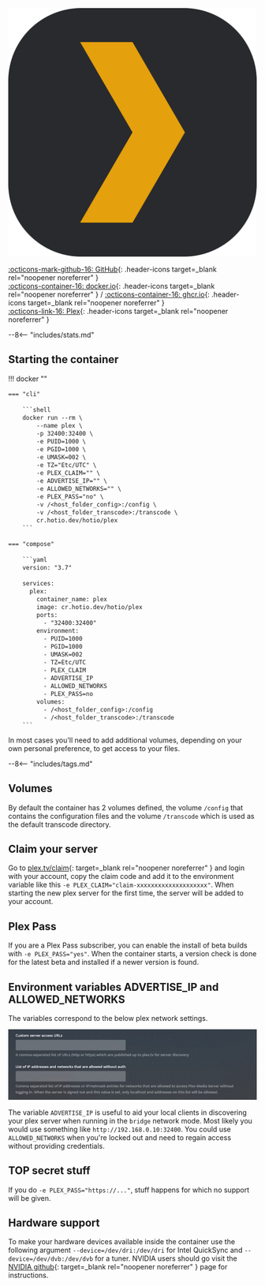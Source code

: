 <div class="image-logo"><img src="/img/image-logos/plex.svg" alt="logo"></div>

[:octicons-mark-github-16: GitHub](https://github.com/hotio/plex){: .header-icons target=_blank rel="noopener noreferrer" }  
[:octicons-container-16: docker.io](https://hub.docker.com/r/hotio/plex){: .header-icons target=_blank rel="noopener noreferrer" }
 / [:octicons-container-16: ghcr.io](https://github.com/orgs/hotio/packages/container/package/plex){: .header-icons target=_blank rel="noopener noreferrer" }  
[:octicons-link-16: Plex](https://www.plex.tv){: .header-icons target=_blank rel="noopener noreferrer" }  

--8<-- "includes/stats.md"

## Starting the container

!!! docker ""

    === "cli"

        ```shell
        docker run --rm \
            --name plex \
            -p 32400:32400 \
            -e PUID=1000 \
            -e PGID=1000 \
            -e UMASK=002 \
            -e TZ="Etc/UTC" \
            -e PLEX_CLAIM="" \
            -e ADVERTISE_IP="" \
            -e ALLOWED_NETWORKS="" \
            -e PLEX_PASS="no" \
            -v /<host_folder_config>:/config \
            -v /<host_folder_transcode>:/transcode \
            cr.hotio.dev/hotio/plex
        ```

    === "compose"

        ```yaml
        version: "3.7"

        services:
          plex:
            container_name: plex
            image: cr.hotio.dev/hotio/plex
            ports:
              - "32400:32400"
            environment:
              - PUID=1000
              - PGID=1000
              - UMASK=002
              - TZ=Etc/UTC
              - PLEX_CLAIM
              - ADVERTISE_IP
              - ALLOWED_NETWORKS
              - PLEX_PASS=no
            volumes:
              - /<host_folder_config>:/config
              - /<host_folder_transcode>:/transcode
        ```

In most cases you'll need to add additional volumes, depending on your own personal preference, to get access to your files.

--8<-- "includes/tags.md"

## Volumes

By default the container has 2 volumes defined, the volume `/config` that contains the configuration files and the volume `/transcode` which is used as the default transcode directory.

## Claim your server

Go to [plex.tv/claim](https://www.plex.tv/claim){: target=_blank rel="noopener noreferrer" } and login with your account, copy the claim code and add it to the environment variable like this `-e PLEX_CLAIM="claim-xxxxxxxxxxxxxxxxxxxx"`. When starting the new plex server for the first time, the server will be added to your account.

## Plex Pass

If you are a Plex Pass subscriber, you can enable the install of beta builds with `-e PLEX_PASS="yes"`. When the container starts, a version check is done for the latest beta and installed if a newer version is found.

## Environment variables ADVERTISE_IP and ALLOWED_NETWORKS

The variables correspond to the below plex network settings.

![Plex settings](/img/plex_settings.png "Plex settings")

The variable `ADVERTISE_IP` is useful to aid your local clients in discovering your plex server when running in the `bridge` network mode. Most likely you would use something like `http://192.168.0.10:32400`. You could use `ALLOWED_NETWORKS` when you're locked out and need to regain access without providing credentials.

## TOP secret stuff

If you do `-e PLEX_PASS="https://..."`, stuff happens for which no support will be given.

## Hardware support

To make your hardware devices available inside the container use the following argument `--device=/dev/dri:/dev/dri` for Intel QuickSync and `--device=/dev/dvb:/dev/dvb` for a tuner. NVIDIA users should go visit the [NVIDIA github](https://github.com/NVIDIA/nvidia-docker){: target=_blank rel="noopener noreferrer" } page for instructions.
